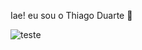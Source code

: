Iae! eu sou o Thiago Duarte 🤙

![teste](https://img.shields.io/badge/Gmail-D14836?style=for-the-badge&logo=gmail&logoColor=white)

